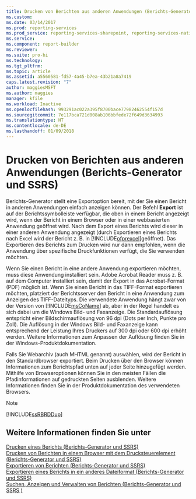 ```yaml
---
title: Drucken von Berichten aus anderen Anwendungen (Berichts-Generator und SSRS) | Microsoft-Dokumentation
ms.custom: 
ms.date: 03/14/2017
ms.prod: reporting-services
ms.prod_service: reporting-services-sharepoint, reporting-services-native
ms.service: 
ms.component: report-builder
ms.reviewer: 
ms.suite: pro-bi
ms.technology: 
ms.tgt_pltfrm: 
ms.topic: article
ms.assetid: a5560581-fd57-4a45-b7ea-43b21a8a7419
caps.latest.revision: "7"
author: maggiesMSFT
ms.author: maggies
manager: kfile
ms.workload: Inactive
ms.openlocfilehash: 993291ac022a395f8700bace77982462554f157d
ms.sourcegitcommit: 7e117bca721d008ab106bbfede72f649d3634993
ms.translationtype: HT
ms.contentlocale: de-DE
ms.lasthandoff: 01/09/2018
---
```

# <a name="print-reports-from-other-applications-report-builder-and-ssrs"></a>Drucken von Berichten aus anderen Anwendungen (Berichts-Generator und SSRS)
  Berichts-Generator stellt eine Exportoption bereit, mit der Sie einen Bericht in anderen Anwendungen einfach anzeigen können. Der Befehl **Export** ist auf der Berichtssymbolleiste verfügbar, die oben in einem Bericht angezeigt wird, wenn der Bericht in einem Browser oder in einer webbasierten Anwendung geöffnet wird. Nach dem Export eines Berichts wird dieser in einer anderen Anwendung angezeigt (durch Exportieren eines Berichts nach Excel wird der Bericht z. B. in [!INCLUDE[ofprexcel](../../includes/ofprexcel-md.md)]geöffnet). Das Exportieren des Berichts zum Drucken wird nur dann empfohlen, wenn die Anwendung über spezifische Druckfunktionen verfügt, die Sie verwenden möchten.  
  
 Wenn Sie einen Bericht in eine andere Anwendung exportieren möchten, muss diese Anwendung installiert sein. Adobe Acrobat Reader muss z. B. auf dem Computer installiert sein, damit der Export in das Acrobat-Format (PDF) möglich ist. Wenn Sie einen Bericht in das TIFF-Format exportieren möchten, platziert der Berichtsserver den Bericht in eine Anwendung zum Anzeigen des TIFF-Dateityps. Die verwendete Anwendung hängt zwar von der Version von [!INCLUDE[msCoName](../../includes/msconame-md.md)] ab, aber in der Regel handelt es sich dabei um die Windows Bild- und Faxanzeige. Die Standardauflösung entspricht einer Bildschirmauflösung von 96 dpi (Dots per Inch, Punkte pro Zoll). Die Auflösung in der Windows Bild- und Faxanzeige kann entsprechend der Leistung Ihres Druckers auf 300 dpi oder 600 dpi erhöht werden. Weitere Informationen zum Anpassen der Auflösung finden Sie in der Windows-Produktdokumentation.  
  
 Falls Sie Webarchiv (auch MHTML genannt) auswählen, wird der Bericht in den Standardbrowser exportiert. Beim Drucken über den Browser können Informationen zum Berichtspfad unten auf jeder Seite hinzugefügt werden. Mithilfe von Browseroptionen können Sie in den meisten Fällen die Pfadinformationen auf gedruckten Seiten ausblenden. Weitere Informationen finden Sie in der Produktdokumentation des verwendeten Browsers.  
  
> [!NOTE]  
>  [!INCLUDE[ssRBRDDup](../../includes/ssrbrddup-md.md)]  
  
## <a name="see-also"></a>Weitere Informationen finden Sie unter  
 [Drucken eines Berichts &#40;Berichts-Generator und SSRS&#41;](../../reporting-services/report-builder/print-a-report-report-builder-and-ssrs.md)   
 [Drucken von Berichten in einem Browser mit dem Drucksteuerelement (Berichts-Generator und SSRS)](../../reporting-services/report-builder/print-reports-from-a-browser-with-the-print-control-report-builder-and-ssrs.md)   
 [Exportieren von Berichten &#40;Berichts-Generator und SSRS&#41;](../../reporting-services/report-builder/export-reports-report-builder-and-ssrs.md)   
 [Exportieren eines Berichts in ein anderes Dateiformat (Berichts-Generator und SSRS)](http://msdn.microsoft.com/library/b577568b-ecbd-44c3-be88-31dab6fc38a2)   
 [Suchen, Anzeigen und Verwalten von Berichten (Berichts-Generator und SSRS )](../../reporting-services/report-builder/finding-viewing-and-managing-reports-report-builder-and-ssrs.md)  
  
  
